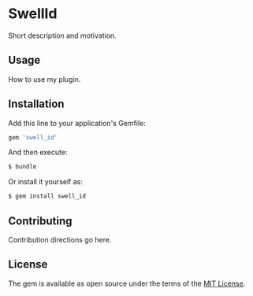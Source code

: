 # SwellId
Short description and motivation.

## Usage
How to use my plugin.

## Installation
Add this line to your application's Gemfile:

```ruby
gem 'swell_id'
```

And then execute:
```bash
$ bundle
```

Or install it yourself as:
```bash
$ gem install swell_id
```

## Contributing
Contribution directions go here.

## License
The gem is available as open source under the terms of the [MIT License](http://opensource.org/licenses/MIT).
